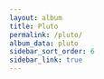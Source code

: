 ```yaml
---
layout: album
title: Pluto
permalink: /pluto/
album_data: pluto
sidebar_sort_order: 6
sidebar_link: true
---
```


